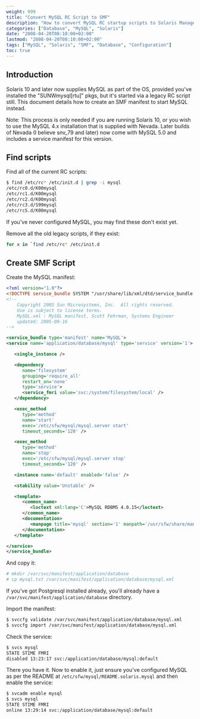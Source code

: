 ```yaml
---
weight: 999
title: "Convert MySQL RC Script to SMF"
description: "How to convert MySQL RC startup scripts to Solaris Management Facility (SMF) configuration"
categories: ["Database", "MySQL", "Solaris"]
date: "2008-04-20T08:10:00+02:00"
lastmod: "2008-04-20T08:10:00+02:00"
tags: ["MySQL", "Solaris", "SMF", "Database", "Configuration"]
toc: true
---
```


## Introduction

Solaris 10 and later now supplies MySQL as part of the OS, provided you've installed the "SUNWmysql[rtu]" pkgs, but it's started via a legacy RC script still. This document details how to create an SMF manifest to start MySQL instead.

Note: This process is only needed if you are running Solaris 10, or you wish to use the MySQL 4.x installation that is supplied with Nevada. Later builds of Nevada (I believe snv_79 and later) now come with MySQL 5.0 and includes a service manifest for this version.

## Find scripts

Find all of the current RC scripts:

```bash
$ find /etc/rc* /etc/init.d | grep -i mysql
/etc/rc0.d/K00mysql
/etc/rc1.d/K00mysql
/etc/rc2.d/K00mysql
/etc/rc3.d/S99mysql
/etc/rcS.d/K00mysql
```

If you've never configured MySQL, you may find these don't exist yet.

Remove all the old legacy scripts, if they exist:

```bash
for x in `find /etc/rc* /etc/init.d
```

## Create SMF Script

Create the MySQL manifest:

```xml
<?xml version="1.0"?>
<!DOCTYPE service_bundle SYSTEM "/usr/share/lib/xml/dtd/service_bundle.dtd.1">
<!--
    Copyright 2005 Sun Microsystems, Inc.  All rights reserved.
    Use is subject to license terms.
    MySQL.xml : MySQL manifest, Scott Fehrman, Systems Engineer
    updated: 2005-09-16
-->

<service_bundle type='manifest' name='MySQL'>
<service name='application/database/mysql' type='service' version='1'>

   <single_instance />

   <dependency
      name='filesystem'
      grouping='require_all'
      restart_on='none'
      type='service'>
      <service_fmri value='svc:/system/filesystem/local' />
   </dependency>

   <exec_method
      type='method'
      name='start'
      exec='/etc/sfw/mysql/mysql.server start'
      timeout_seconds='120' />

   <exec_method
      type='method'
      name='stop'
      exec='/etc/sfw/mysql/mysql.server stop'
      timeout_seconds='120' />

   <instance name='default' enabled='false' />

   <stability value='Unstable' />

   <template>
      <common_name>
         <loctext xml:lang='C'>MySQL RDBMS 4.0.15</loctext>
      </common_name>
      <documentation>
         <manpage title='mysql' section='1' manpath='/usr/sfw/share/man' />
      </documentation>
   </template>

</service>
</service_bundle>
```

And copy it:

```bash
# mkdir /var/svc/manifest/application/database
# cp mysql.txt /var/svc/manifest/application/database/mysql.xml
```

If you've got Postgresql installed already, you'll already have a `/var/svc/manifest/application/database` directory.

Import the manifest:

```bash
$ svccfg validate /var/svc/manifest/application/database/mysql.xml
$ svccfg import /var/svc/manifest/application/database/mysql.xml
```

Check the service:

```bash
$ svcs mysql
STATE STIME FMRI
disabled 13:23:17 svc:/application/database/mysql:default
```

There you have it. Now to enable it, just ensure you've configured MySQL as per the README at `/etc/sfw/mysql/README.solaris.mysql` and then enable the service:

```bash
$ svcadm enable mysql
$ svcs mysql
STATE STIME FMRI
online 13:29:14 svc:/application/database/mysql:default
```

